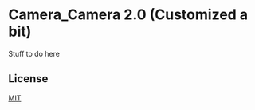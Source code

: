 # Camera_Camera 2.0 (Customized a bit)

Stuff to do here

## License

[MIT](https://choosealicense.com/licenses/mit/)
